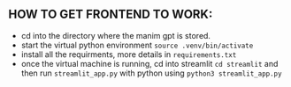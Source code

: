 ## HOW TO GET FRONTEND TO WORK:

* cd into the directory where the manim gpt is stored.
* start the virtual python environment `source .venv/bin/activate`
* install all the requirments, more details in `requirements.txt`
* once the virtual machine is running, cd into streamlit `cd streamlit` and then run `streamlit_app.py` with python using `python3 streamlit_app.py`

